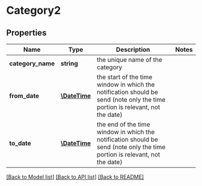 # Category2

## Properties
Name | Type | Description | Notes
------------ | ------------- | ------------- | -------------
**category_name** | **string** | the unique name of the category | 
**from_date** | [**\DateTime**](\DateTime.md) | the start of the time window in which the notification should be send (note only the time portion is relevant, not the date) | 
**to_date** | [**\DateTime**](\DateTime.md) | the end of the time window in which the notification should be send (note only the time portion is relevant, not the date) | 

[[Back to Model list]](../README.md#documentation-for-models) [[Back to API list]](../README.md#documentation-for-api-endpoints) [[Back to README]](../README.md)


